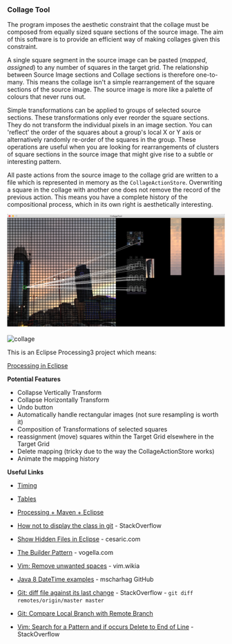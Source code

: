 ### Collage Tool

The program imposes the aesthetic constraint that the collage must be composed from equally sized square sections of the source image. The aim of this software is to provide an efficient way of making collages given this constraint.

A single square segment in the source image can be pasted (*mapped*, *assigned*) to any number of squares in the target grid. The relationship between Source Image sections and Collage sections is therefore one-to-many. This means the collage isn't a simple rearrangement of the square sections of the source image. The source image is more like a palette of colours that never runs out.

Simple transformations can be applied to groups of selected source sections. These transformations only ever reorder the square sections. They do not transform the individual pixels in an image section. You can 'reflect' the order of the squares about a group's local X or Y axis or alternatively randomly re-order of the squares in the group. These operations are useful when you are looking for rearrangements of clusters of square sections in the source image that might give rise to a subtle or interesting pattern.

All paste actions from the source image to the collage grid are written to a file which is represented in memory as the `CollageActionStore`. Overwriting a square in the collage with another one does not remove the record of the previous action. This means you have a complete history of the compositional process, which in its own right is aesthetically interesting.

<img src="./example_ui.png" alt="collage" width="800px"/>
<br>
<br>
<img src="./pixel_sky.png" alt="collage" width="800px"/>

This is an Eclipse Processing3 project which means:

[Processing in Eclipse](https://processing.org/tutorials/eclipse/)

**Potential Features**

* Collapse Vertically Transform
* Collapse Horizontally Transform
* Undo button
* Automatically handle rectangular images (not sure resampling is worth it)
* Composition of Transformations of selected squares
* reassignment (move) squares within the Target Grid elsewhere in the Target Grid
* Delete mapping (tricky due to the way the CollageActionStore works)
* Animate the mapping history

**Useful Links**

* [Timing](https://processing.org/reference/millis_.html)
* [Tables](https://processing.org/reference/Table.html)
* [Processing + Maven + Eclipse](http://jtoprocessing.tumblr.com/post/63945371987/how-to-processing-maven-eclipse)
* [How not to display the class in git](https://stackoverflow.com/questions/14251253/how-not-to-display-the-class-in-git) - StackOverflow
* [Show Hidden Files in Eclipse](http://cesaric.com/?p=591) - cesaric.com
* [The Builder Pattern](http://www.vogella.com/tutorials/DesignPatternBuilder/article.html) - vogella.com
* [Vim: Remove unwanted spaces](http://vim.wikia.com/wiki/Remove_unwanted_spaces) - vim.wikia
* [Java 8 DateTime examples](https://gist.github.com/mscharhag/9195718) - mscharhag GitHub
* [Git: diff file against its last change](https://stackoverflow.com/questions/10176601/git-diff-file-against-its-last-change) - StackOverflow - `git diff remotes/origin/master master`

* [Git: Compare Local Branch with Remote Branch](https://stackoverflow.com/questions/1800783/compare-local-git-branch-with-remote-branch)
* [Vim: Search for a Pattern and if occurs Delete to End of Line](https://stackoverflow.com/questions/569280/vim-search-for-a-pattern-and-if-occurs-delete-to-end-of-line) - StackOverflow
